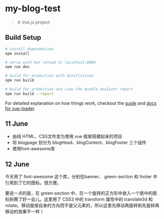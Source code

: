 # my-blog-test

> A Vue.js project

## Build Setup

``` bash
# install dependencies
npm install

# serve with hot reload at localhost:8080
npm run dev

# build for production with minification
npm run build

# build for production and view the bundle analyzer report
npm run build --report
```

For detailed explanation on how things work, checkout the [guide](http://vuejs-templates.github.io/webpack/) and [docs for vue-loader](http://vuejs.github.io/vue-loader).


## 11 June

* 由纯 HTML、CSS文件变为使用 vue 框架搭建起来的项目
* 将 blogpage 划分为 blogHead、blogContent、blogFooter 三个组件
* 使用font-awesome库

## 12 June

今天用了 font-awesome 这个库，分别在banner、 green-section 和 footer 中引用到了它的图标。很方便。

要说一点的是，在 green-section 中，在一个旋转的正方形中放入一个居中的图标折腾了好一会儿。这里用了 CSS3 中的 transform 属性中的 translate3d 和 rotate。移动是按自身的方向而不是父元素的，所以这里先移动再旋转和先旋转再移动的效果不一样！
